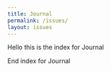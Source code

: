 ```yaml
---
title: Journal
permalink: /issues/
layout: issues
---
```


Hello this is the index for Journal


End index for Journal
